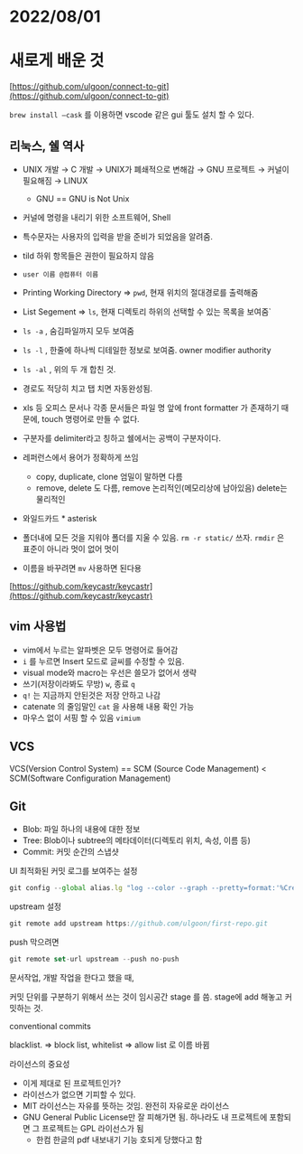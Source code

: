 # 2022/08/01

# 새로게 배운 것

[https://github.com/ulgoon/connect-to-git](https://github.com/ulgoon/connect-to-git)

`brew install —cask` 를 이용하면 vscode 같은 gui 툴도 설치 할 수 있다.

## 리눅스, 쉘 역사

- UNIX 개발 → C 개발 → UNIX가 폐쇄적으로 변해감 → GNU 프로젝트 → 커널이 필요해짐 → LINUX
    - GNU == GNU is Not Unix
- 커널에 명령을 내리기 위한 소프트웨어, Shell
- 특수문자는 사용자의 입력을 받을 준비가 되었음을 알려줌.
- tild 하위 항목들은 권한이 필요하지 않음
- `user 이름 @컴퓨터 이름`
- Printing Working Directory ⇒ `pwd`, 현재 위치의 절대경로를 출력해줌
- List Segement ⇒ `ls`, 현재 디렉토리 하위의 선택할 수 있는 목록을 보여줌`
- `ls -a` , 숨김파일까지 모두 보여줌
- `ls -l` , 한줄에 하나씩 디테일한 정보로 보여줌. owner modifier authority
- `ls -al` , 위의 두 개 합친 것.
- 경로도 적당히 치고 탭 치면 자동완성됨.
- xls 등 오피스 문서나 각종 문서들은 파일 명 앞에 front formatter 가 존재하기 때문에, touch 명령어로 만들 수 없다.
- 구분자를 delimiter라고 칭하고 쉘에서는 공백이 구분자이다.
- 레퍼런스에서 용어가 정확하게 쓰임
    - copy, duplicate, clone 엄밀이 말하면 다름
    - remove, delete 도 다름, remove 논리적인(메모리상에 남아있음) delete는 물리적인
    
- 와일드카드 * asterisk
- 폴더내에 모든 것을 지워야 폴더를 지울 수 있음. `rm -r static/` 쓰자. `rmdir` 은 표준이 아니라 멋이 없어 멋이
- 이름을 바꾸려면 `mv` 사용하면 된다용

[https://github.com/keycastr/keycastr](https://github.com/keycastr/keycastr)

## vim 사용법

- vim에서 누르는 알파벳은 모두 명령어로 들어감
- `i` 를 누르면 Insert 모드로 글씨를 수정할 수 있음.
- visual mode와 macro는 우선은 쓸모가 없어서 생략
- 쓰기(저장이라봐도 무방) `w`, 종료 `q`
- `q!` 는 지금까지 안된것은 저장 안하고 나감
- catenate 의 줄임말인 `cat` 을 사용해 내용 확인 가능
- 마우스 없이 서핑 할 수 있음 `vimium`

## VCS

VCS(Version Control System) == SCM (Source Code Management)  < SCM(Software Configuration Management)

## Git

- Blob: 파일 하나의 내용에 대한 정보
- Tree: Blob이나 subtree의 메타데이터(디렉토리 위치, 속성, 이름 등)
- Commit: 커밋 순간의 스냅샷

UI 최적화된 커밋 로그를 보여주는 설정

```jsx
git config --global alias.lg "log --color --graph --pretty=format:'%Cred%h%Creset -%C(yellow)%d%Creset %s %Cgreen(%cr) %C(bold blue)<%an>%Creset' --abbrev-commit --"
```

upstream 설정

```jsx
git remote add upstream https://github.com/ulgoon/first-repo.git
```

push 막으려면

```jsx
git remote set-url upstream --push no-push
```

문서작업, 개발 작업을 한다고 했을 때,

커밋 단위를 구분하기 위해서 쓰는 것이 임시공간 stage 를 씀. stage에 add 해놓고 커밋하는 것.

conventional commits

blacklist. ⇒ block list, whitelist ⇒ allow list 로 이름 바뀜

라이선스의 중요성

- 이게 제대로 된 프로젝트인가?
- 라이선스가 없으면 기피할 수 있다.
- MIT 라이선스는 자유를 뜻하는 것임. 완전히 자유로운 라이선스
- GNU General Public License만 잘 피해가면 됨. 하나라도 내 프로젝트에 포함되면 그 프로젝트는 GPL 라이선스가 됨
    - 한컴 한글의 pdf 내보내기 기능 호되게 당했다고 함
